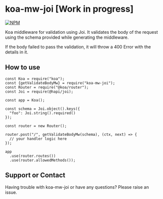 # koa-mw-joi [Work in progress]

[![NPM](https://nodei.co/npm/koa-mw-joi.png?downloads=true)](https://www.npmjs.com/package/koa-mw-joi/)

Koa middleware for validation using Joi. It validates the body of the request using the schema provided while generating the middleware.

If the body failed to pass the validation, it will throw a 400 Error with the details in it.

## How to use
```
const Koa = require("koa");
const {getValidateBodyMw} = require("koa-mw-joi");
const Router = require("@koa/router");
const Joi = require(@hapi/joi);

const app = Koa();

const schema = Joi.object().keys({
  "foo": Joi.string().required()
});

const router = new Router();

router.post("/", getValidateBodyMw(schema), (ctx, next) => {
  // your handler logic here
});

app
  .use(router.routes())
  .use(router.allowedMethods());
```

## Support or Contact
Having trouble with koa-mw-joi or have any questions? Please raise an issue.
